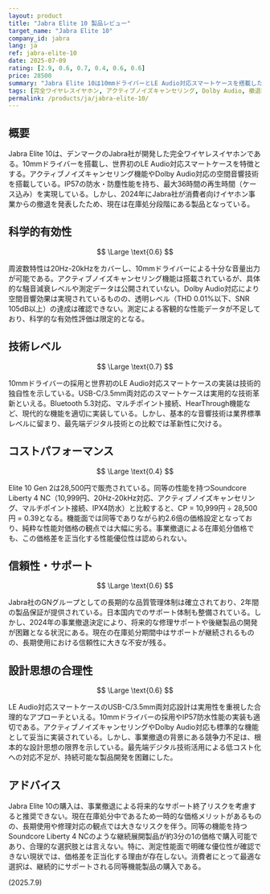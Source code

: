 ```yaml
---
layout: product
title: "Jabra Elite 10 製品レビュー"
target_name: "Jabra Elite 10"
company_id: jabra
lang: ja
ref: jabra-elite-10
date: 2025-07-09
rating: [2.9, 0.6, 0.7, 0.4, 0.6, 0.6]
price: 28500
summary: "Jabra Elite 10は10mmドライバーとLE Audio対応スマートケースを搭載した完全ワイヤレスイヤホン。業界平均レベルの音質性能を持つが、同等機能製品との価格差が大きく、事業撤退により将来的なサポートに不安がある。"
tags: [完全ワイヤレスイヤホン, アクティブノイズキャンセリング, Dolby Audio, 撤退製品]
permalink: /products/ja/jabra-elite-10/
---
```


## 概要

Jabra Elite 10は、デンマークのJabra社が開発した完全ワイヤレスイヤホンである。10mmドライバーを搭載し、世界初のLE Audio対応スマートケースを特徴とする。アクティブノイズキャンセリング機能やDolby Audio対応の空間音響技術を搭載している。IP57の防水・防塵性能を持ち、最大36時間の再生時間（ケース込み）を実現している。しかし、2024年にJabra社が消費者向けイヤホン事業からの撤退を発表したため、現在は在庫処分段階にある製品となっている。

## 科学的有効性

$$ \Large \text{0.6} $$

周波数特性は20Hz-20kHzをカバーし、10mmドライバーによる十分な音量出力が可能である。アクティブノイズキャンセリング機能は搭載されているが、具体的な騒音減衰レベルや測定データは公開されていない。Dolby Audio対応により空間音響効果は実現されているものの、透明レベル（THD 0.01%以下、SNR 105dB以上）の達成は確認できない。測定による客観的な性能データが不足しており、科学的な有効性評価は限定的となる。

## 技術レベル

$$ \Large \text{0.7} $$

10mmドライバーの採用と世界初のLE Audio対応スマートケースの実装は技術的独自性を示している。USB-C/3.5mm両対応のスマートケースは実用的な技術革新といえる。Bluetooth 5.3対応、マルチポイント接続、HearThrough機能など、現代的な機能を適切に実装している。しかし、基本的な音響技術は業界標準レベルに留まり、最先端デジタル技術との比較では革新性に欠ける。

## コストパフォーマンス

$$ \Large \text{0.4} $$

Elite 10 Gen 2は28,500円で販売されている。同等の性能を持つSoundcore Liberty 4 NC（10,999円、20Hz-20kHz対応、アクティブノイズキャンセリング、マルチポイント接続、IPX4防水）と比較すると、CP = 10,999円 ÷ 28,500円 = 0.39となる。機能面では同等でありながら約2.6倍の価格設定となっており、純粋な性能対価格の観点では大幅に劣る。事業撤退による在庫処分価格でも、この価格差を正当化する性能優位性は認められない。

## 信頼性・サポート

$$ \Large \text{0.6} $$

Jabra社のGNグループとしての長期的な品質管理体制は確立されており、2年間の製品保証が提供されている。日本国内でのサポート体制も整備されている。しかし、2024年の事業撤退決定により、将来的な修理サポートや後継製品の開発が困難となる状況にある。現在の在庫処分期間中はサポートが継続されるものの、長期使用における信頼性に大きな不安が残る。

## 設計思想の合理性

$$ \Large \text{0.6} $$

LE Audio対応スマートケースのUSB-C/3.5mm両対応設計は実用性を重視した合理的なアプローチといえる。10mmドライバーの採用やIP57防水性能の実装も適切である。アクティブノイズキャンセリングやDolby Audio対応も標準的な機能として妥当に実装されている。しかし、事業撤退の背景にある競争力不足は、根本的な設計思想の限界を示している。最先端デジタル技術活用による低コスト化への対応不足が、持続可能な製品開発を困難にした。

## アドバイス

Jabra Elite 10の購入は、事業撤退による将来的なサポート終了リスクを考慮すると推奨できない。現在在庫処分中であるため一時的な価格メリットがあるものの、長期使用や修理対応の観点では大きなリスクを伴う。同等の機能を持つSoundcore Liberty 4 NCのような継続展開製品が約3分の1の価格で購入可能であり、合理的な選択肢とは言えない。特に、測定性能面で明確な優位性が確認できない現状では、価格差を正当化する理由が存在しない。消費者にとって最適な選択は、継続的にサポートされる同等機能製品の購入である。

(2025.7.9)